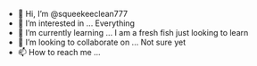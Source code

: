 - 👋 Hi, I’m @squeekeeclean777
- 👀 I’m interested in ... Everything
- 🌱 I’m currently learning ... I am a fresh fish just looking to learn
- 💞️ I’m looking to collaborate on ... Not sure yet
- 📫 How to reach me ...

<!---
squeekeeclean777/squeekeeclean777 is a ✨ special ✨ repository because its `README.md` (this file) appears on your GitHub profile.
You can click the Preview link to take a look at your changes.
--->
